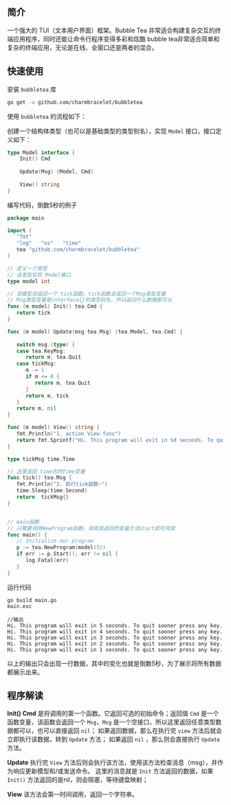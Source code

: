 ## 简介
一个强大的 TUI（文本用户界面）框架。Bubble Tea 非常适合构建复杂交互的终端应用程序，同时还能让命令行程序变得多彩和炫酷
bubble tea非常适合简单和复杂的终端应用，无论是在线、全窗口还是两者的混合。

## 快速使用
安装 `bubbletea` 库
```bash
go get -u github.com/charmbracelet/bubbletea
```

使用 `bubbletea` 的流程如下：

创建一个结构体类型（也可以是基础类型的类型别名），实现 `Model` 接口，接口定义如下：
```go
type Model interface {  
    Init() Cmd  
  
	Update(Msg) (Model, Cmd)  
  
	View() string  
}
```


编写代码，倒数5秒的例子
```go
package main  

import (  
   "fmt"  
   "log"   "os"   "time"  
   tea "github.com/charmbracelet/bubbletea"  
)

// 定义一个类型
// 该类型实现 Model接口
type model int

// 该模型会返回一个 tick函数，tick函数会返回一个Msg类型变量
// Msg类型变量是interface{}的类型别名，所以返回什么数据都可以
func (m model) Init() tea.Cmd {  
   return tick  
}

func (m model) Update(msg tea.Msg) (tea.Model, tea.Cmd) {  
  
   switch msg.(type) {  
   case tea.KeyMsg:  
      return m, tea.Quit  
   case tickMsg:  
      m -= 1  
      if m <= 0 {  
         return m, tea.Quit  
      }  
      return m, tick  
   }  
   return m, nil  
}

func (m model) View() string {  
   fmt.Println("1. action View func")  
   return fmt.Sprintf("Hi. This program will exit in %d seconds. To quit sooner press any key.\n", m)  
}

type tickMsg time.Time

// 这里返回 time包的Time变量
func tick() tea.Msg {  
   fmt.Println("2. 执行tick函数~")  
   time.Sleep(time.Second)  
   return  tickMsg{}  
}


// main函数
// 只需要调用NewProgram函数，调用其返回的变量方法Start即可完成
func main() {  
   // Initialize our program  
   p := tea.NewProgram(model(5))  
   if err := p.Start(); err != nil {  
      log.Fatal(err)  
   }  
}
```


运行代码
```exec
go build main.go
main.exc

//输出
Hi. This program will exit in 5 seconds. To quit sooner press any key.
Hi. This program will exit in 4 seconds. To quit sooner press any key.
Hi. This program will exit in 3 seconds. To quit sooner press any key.
Hi. This program will exit in 2 seconds. To quit sooner press any key.
Hi. This program will exit in 1 seconds. To quit sooner press any key.
```
以上的输出只会出现一行数据，其中的变化也就是倒数5秒，为了展示将所有数据都展示出来。


##  程序解读

**Init() Cmd**
是将调用的第一个函数。它返回可选的初始命令；返回值 `Cmd` 是一个函数变量，该函数会返回一个 `Msg`，`Msg` 是一个空接口，所以这里返回任意类型数据都可以，也可以直接返回 `nil`；
如果返回数据，那么在执行完 `view` 方法后就会立即执行该数据，转到 `Update` 方法；
如果返回 `nil` ，那么则会直接执行 `Update` 方法。


**Update**
执行完 `View` 方法后则会执行该方法，使用该方法检查消息（msg），并作为响应更新模型和/或发送命令。
这里的消息就是 `Init` 方法返回的数据，如果 `Init()` 方法返回的是nil，则会阻塞，等待键盘映射；

**View**
该方法会第一时间调用，返回一个字符串。